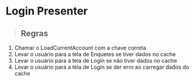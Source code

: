 # Login Presenter

> ## Regras
1. Chamar o LoadCurrentAccount com a chave correta
2. Levar o usuário para a tela de Enquetes se tiver dados no cache
3. Levar o usuário para a tela de Login se não tiver dados no cache
4. Levar o usuário para a tela de Login se der erro ao carregar dados do cache 